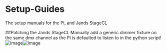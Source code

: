 # Setup-Guides
The setup manuals for the Pi, and Jands StageCL

##Patching the Jands StageCL
Manually add a generic dimmer fixture on the same dmx channel as the Pi is defaulted to listen to in the python script!
<img src="https://user-images.githubusercontent.com/119905567/232915914-7957c7aa-ae2a-4ec2-9c82-9fb6762a31a1.png" alt="image"/>![image](https://user-images.githubusercontent.com/119905567/232916003-4be6b7b4-f298-4b21-84b3-03766c4ae03c.png)
